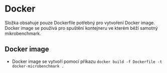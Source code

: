 # Docker
Složka obsahuje pouze Dockerfile potřebný pro vytvoření Docker image.
Docker image se používá pro spuštění kontejneru ve kterém běží samotný mikrobenchmark.

## Docker image
- Docker image se vytvoří pomocí příkazu `docker build -f Dockerfile -t docker-microbenchmark .`